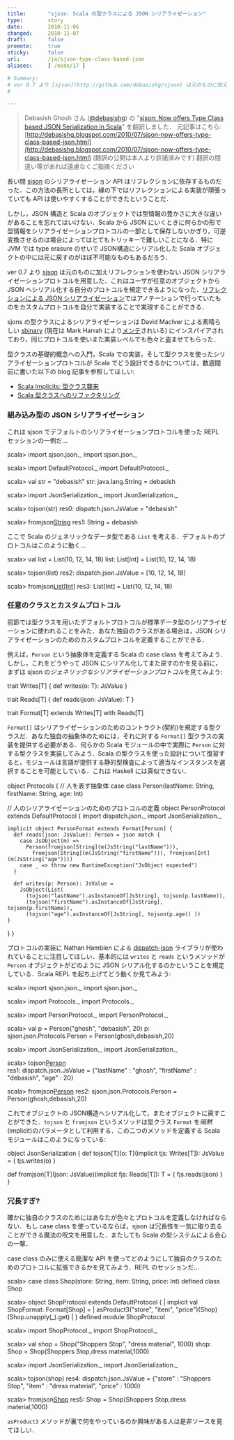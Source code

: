 ```yaml
---
title:       "sjson: Scala の型クラスによる JSON シリアライゼーション"
type:        story
date:        2010-11-06
changed:     2010-11-07
draft:       false
promote:     true
sticky:      false
url:         /ja/sjson-type-class-based-json
aliases:     [ /node/17 ]

# Summary:
# ver 0.7 より [sjson](http://github.com/debasishg/sjson) は元のものに加えリフレクションを使わない JSON シリアライゼーションプロトコルを用意した．これはユーザが任意のオブジェクトから JSON へシリアル化する自分のプロトコルを規定できるようになった．[リフレクションによる JSON シリアライゼーション](https://github.com/debasishg/sjson/wiki/reflection-based-json-serialization)ではアノテーションで行っていたものをカスタムプロトコルを自分で実装することで実現することができる．
# 

---
```

<!--break-->
> Debasish Ghosh さん ([@debasishg](http://twitter.com/debasishg)) の "[sjson: Now offers Type Class based JSON Serialization in Scala](http://debasishg.blogspot.com/2010/07/sjson-now-offers-type-class-based-json.html)" を翻訳しました．
> 元記事はこちら: [http://debasishg.blogspot.com/2010/07/sjson-now-offers-type-class-based-json.html](http://debasishg.blogspot.com/2010/07/sjson-now-offers-type-class-based-json.html)
> (翻訳の公開は本人より許諾済みです)
> 翻訳の間違い等があれば遠慮なくご指摘ください

長い間 [sjson](http://github.com/debasishg/sjson) のシリアライゼーション API はリフレクションに依存するものだった．この方法の長所としては，縁の下ではリフレクションによる実装が頑張っていても API は使いやすくすることができたということだ．

しかし，JSON 構造と Scala のオブジェクトでは型情報の豊かさに大きな違いがあることを忘れてはいけない．Scala から JSON にいくときに何らかの形で型情報をシリアライゼーションプロトコルの一部として保存しないかぎり，可逆変換させるのは場合によってはとてもトリッキーで難しいことになる．特に JVM では type erasure のせいで JSON構造にシリアル化した Scala オブジェクトの中には元に戻すのがほぼ不可能なものもあるだろう．

ver 0.7 より [sjson](http://github.com/debasishg/sjson) は元のものに加えリフレクションを使わない JSON シリアライゼーションプロトコルを用意した．これはユーザが任意のオブジェクトから JSON へシリアル化する自分のプロトコルを規定できるようになった．[リフレクションによる JSON シリアライゼーション](https://github.com/debasishg/sjson/wiki/reflection-based-json-serialization)ではアノテーションで行っていたものをカスタムプロトコルを自分で実装することで実現することができる．

sjons の型クラスによるシリアライゼーションは David MacIver による素晴らしい [sbinary](http://code.google.com/p/sbinary/wiki/IntroductionToSBinary) (現在は Mark Harrah により[メンテ](http://github.com/harrah/sbinary)されいる) にインスパイアされており，同じプロトコルを使いまた実装レベルでも色々と盗ませてもらった．

型クラスの基礎的概念への入門，Scala での実装，そして型クラスを使ったシリアライゼーションプロトコルが Scala でどう設計できるかについては，数週間前に書いた以下の blog 記事を参照してほしい:

- [Scala Implicits: 型クラス襲来](http://eed3si9n.com/ja/scala-implicits-type-classes)
- [Scala 型クラスへのリファクタリング](http://eed3si9n.com/ja/refactoring-into-scala-type-classes)

### 組み込み型の JSON シリアライゼーション

これは sjson でデフォルトのシリアライゼーションプロトコルを使った REPL セッションの一例だ...

<scala>
scala> import sjson.json._
import sjson.json._

scala> import DefaultProtocol._
import DefaultProtocol._

scala> val str = "debasish"
str: java.lang.String = debasish

scala> import JsonSerialization._
import JsonSerialization._

scala> tojson(str)
res0: dispatch.json.JsValue = "debasish"

scala> fromjson[String](res0)
res1: String = debasish
</scala>

ここで Scala のジェネリックなデータ型である `List` を考える．デフォルトのプロトコルはこのように動く...

<scala>
scala> val list = List(10, 12, 14, 18)
list: List[Int] = List(10, 12, 14, 18)

scala> tojson(list)
res2: dispatch.json.JsValue = [10, 12, 14, 18]

scala> fromjson[List[Int]](res2)
res3: List[Int] = List(10, 12, 14, 18)
</scala>

### 任意のクラスとカスタムプロトコル

前節では型クラスを用いたデフォルトプロトコルが標準データ型のシリアライゼーションに使われることをみた．あなた独自のクラスがある場合は，JSON シリアライゼーションのためのカスタムプロトコルを定義することができる．

例えば，`Person` という抽象体を定義する Scala の case class を考えてみよう．しかし，これをどうやって JSON にシリアル化してまた戻すのかを見る前に，まずは sjson の*ジェネリックなシリアライゼーションプロトコル*を見てみよう:

<scala>
trait Writes[T] {
  def writes(o: T): JsValue
}

trait Reads[T] {
  def reads(json: JsValue): T
}

trait Format[T] extends Writes[T] with Reads[T]
</scala>

`Format[]` はシリアライゼーションのためのコントラクト(契約)を規定する型クラスだ．あなた独自の抽象体のためには，それに対する `Format[]` 型クラスの実装を提供する必要がある．何らかの Scala モジュールの中で実際に `Person` に対する型クラスを実装してみよう．Scala の型クラスを使った設計について復習すると，モジュールは言語が提供する静的型検査によって適当なインスタンスを選択することを可能としている．これは Haskell には真似できない．

<scala>
object Protocols {
  // 人を表す抽象体
  case class Person(lastName: String, firstName: String, age: Int)

  // 人のシリアライゼーションのためのプロトコルの定義
  object PersonProtocol extends DefaultProtocol {
    import dispatch.json._
    import JsonSerialization._

    implicit object PersonFormat extends Format[Person] {
      def reads(json: JsValue): Person = json match {
        case JsObject(m) =>
          Person(fromjson[String](m(JsString("lastName"))), 
            fromjson[String](m(JsString("firstName"))), fromjson[Int](m(JsString("age"))))
        case _ => throw new RuntimeException("JsObject expected")
      }

      def writes(p: Person): JsValue =
        JsObject(List(
          (tojson("lastName").asInstanceOf[JsString], tojson(p.lastName)), 
          (tojson("firstName").asInstanceOf[JsString], tojson(p.firstName)), 
          (tojson("age").asInstanceOf[JsString], tojson(p.age)) ))
    }
  }
}
</scala>

プロトコルの実装に Nathan Hamblen による [dispatch-json](http://github.com/n8han/Databinder-Dispatch/tree/master/json/) ライブラリが使われていることに注目してほしい．基本的には `writes` と `reads` というメソッドが `Person` オブジェクトがどのように JSON シリアル化するのかということを規定している．Scala REPL を起ち上げてどう動くか見てみよう:

<scala>
scala> import sjson.json._
import sjson.json._

scala> import Protocols._
import Protocols._

scala> import PersonProtocol._
import PersonProtocol._

scala> val p = Person("ghosh", "debasish", 20)
p: sjson.json.Protocols.Person = Person(ghosh,debasish,20)

scala> import JsonSerialization._
import JsonSerialization._

scala> tojson[Person](p)         
res1: dispatch.json.JsValue = {"lastName" : "ghosh", "firstName" : "debasish", "age" : 20}

scala> fromjson[Person](res1)
res2: sjson.json.Protocols.Person = Person(ghosh,debasish,20)
</scala>

これでオブジェクトの JSON構造へシリアル化して，またオブジェクトに戻すことができた．`tojson` と `fromjson` というメソッドは型クラス `Format` を*暗黙*(implicit)のパラメータとして利用する．この二つのメソッドを定義する Scala モジュールはこのようになっている:

<scala>
object JsonSerialization {
  def tojson[T](o: T)(implicit tjs: Writes[T]): JsValue = {
    tjs.writes(o)
  }

  def fromjson[T](json: JsValue)(implicit fjs: Reads[T]): T = {
    fjs.reads(json)
  }
}
</scala>

### 冗長すぎ?

確かに独自のクラスのためにはあなたが色々とプロトコルを定義しなければならない．もし case class を使っているならば，sjson は冗長性を一気に取り去ることができる魔法の呪文を用意した．またしても Scala の型システムによる会心の一撃．

case class のみに使える簡潔な API を使ってどのようにして独自のクラスのためのプロトコルに拡張できるかを見てみよう．REPL のセッションだ...

<scala>
scala> case class Shop(store: String, item: String, price: Int)
defined class Shop

scala> object ShopProtocol extends DefaultProtocol {
     |   implicit val ShopFormat: Format[Shop] = 
     |       asProduct3("store", "item", "price")(Shop)(Shop.unapply(_).get)
     |   }
defined module ShopProtocol

scala> import ShopProtocol._
import ShopProtocol._

scala> val shop = Shop("Shoppers Stop", "dress material", 1000)
shop: Shop = Shop(Shoppers Stop,dress material,1000)

scala> import JsonSerialization._
import JsonSerialization._

scala> tojson(shop)
res4: dispatch.json.JsValue = {"store" : "Shoppers Stop", "item" : "dress material", "price" : 1000}

scala> fromjson[Shop](res4)
res5: Shop = Shop(Shoppers Stop,dress material,1000)
</scala>

`asProduct3` メソッドが裏で何をやっているのか興味がある人は是非ソースを見てほしい．
